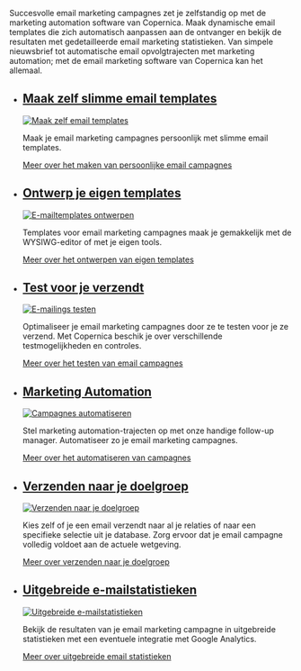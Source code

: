 Succesvolle email marketing campagnes zet je zelfstandig op met de
marketing automation software van Copernica. Maak dynamische email
templates die zich automatisch aanpassen aan de ontvanger en bekijk de
resultaten met gedetailleerde email marketing statistieken. Van simpele
nieuwsbrief tot automatische email opvolgtrajecten met marketing
automation; met de email marketing software van Copernica kan het
allemaal.

-   [Maak zelf slimme email templates](./maak-zelf-slimme-email-templates.md "Maak zelf slimme email templates")
    --------------------------------------------------------------------------------------------------------------------------------------------------------

    [![Maak zelf email
    templates](../images/nl-emailings-01-thumb.png "Maak zelf slimme email templates")](./create-clever-emailings.md)

    Maak je email marketing campagnes persoonlijk met slimme email
    templates.

    [Meer over het maken van persoonlijke email
    campagnes](./create-clever-emailings.md "Maak zelf slimme e-mailings")

-   [Ontwerp je eigen templates](./ontwerp-je-eigen-email-templates.md "E-mailtemplates ontwerpen")
    ------------------------------------------------------------------------------------------------------------------------------------

    [![E-mailtemplates
    ontwerpen](../images/nl-emailings-02-thumb.png "E-mailtemplates ontwerpen")](./ontwerp-je-eigen-templates.md)

    Templates voor email marketing campagnes maak je gemakkelijk met de
    WYSIWG-editor of met je eigen tools.

    [Meer over het ontwerpen van eigen
    templates](./ontwerp-je-eigen-templates.md "Ontwerp je eigen templates")

-   [Test voor je verzendt](./testing-before-sending.md "E-mailings testen")
    ------------------------------------------------------------------------------------------------------------------

    [![E-mailings
    testen](../images/nl-emailings-03-thumb.png "E-mailings testen")](./testing-before-sending.md)

    Optimaliseer je email marketing campagnes door ze te testen voor je
    ze verzend. Met Copernica beschik je over verschillende
    testmogelijkheden en controles.

    [Meer over het testen van email
    campagnes](./testing-before-sending.md "Test voor je verzendt")

-   [Marketing Automation](./automate-your-campaigns.md "Campagnes automatiseren")
    ---------------------------------------------------------------------------------------------------------------------------

    [![Campagnes
    automatiseren](../images/nl-emailings-04-thumb.png "Campagnes automatiseren")](./automate-your-campaigns.md)

    Stel marketing automation-trajecten op met onze handige follow-up
    manager. Automatiseer zo je email marketing campagnes.

    [Meer over het automatiseren van
    campagnes](./automate-your-campaigns.md "Automatiseer je campagnes")

-   [Verzenden naar je doelgroep](./send-emailings-to-relations.md "Verzenden naar je doelgroep")
    ----------------------------------------------------------------------------------------------------------------------------------------

    [![Verzenden naar je
    doelgroep](../images/nl-emailings-05-thumb.png "Verzenden naar je doelgroep")](./send-emailings-to-relations.md)

    Kies zelf of je een email verzendt naar al je relaties of naar een
    specifieke selectie uit je database. Zorg ervoor dat je email
    campagne volledig voldoet aan de actuele wetgeving.

    [Meer over verzenden naar je
    doelgroep](./send-emailings-to-relations.md "Verzenden naar je doelgroep")

-   [Uitgebreide e-mailstatistieken](./view-detailed-reports.md "Uitgebreide e-mailstatistieken")
    -----------------------------------------------------------------------------------------------------------------------------------------------------------

    [![Uitgebreide
    e-mailstatistieken](../images/nl-emailings-06-thumb.png "Uitgebreide e-mailstatistieken")](./view-detailed-reports.md)

    Bekijk de resultaten van je email marketing campagne in uitgebreide
    statistieken met een eventuele integratie met Google Analytics.

    [Meer over uitgebreide email
    statistieken](./view-detailed-reports.md "Uitgebreide e-mailstatistieken")


